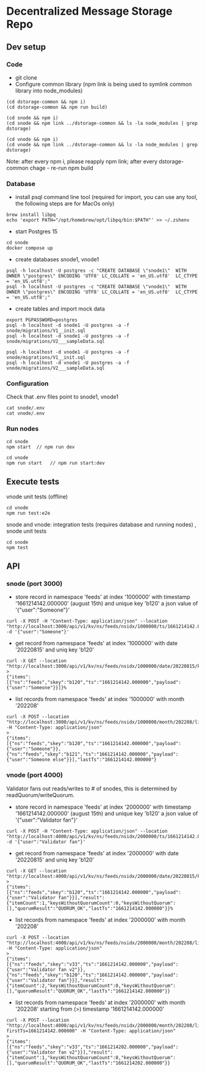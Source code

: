 # Decentralized Message Storage Repo


## Dev setup
### Code
- git clone
- Configure common library (npm link is being used to symlink common library into node_modules)

```
(cd dstorage-common && npm i)
(cd dstorage-common && npm run build) 

(cd snode && npm i)
(cd snode && npm link ../dstorage-common && ls -la node_modules | grep dstorage)

(cd vnode && npm i)
(cd vnode && npm link ../dstorage-common && ls -la node_modules | grep dstorage)
```
Note: after every npm i, please reapply npm link; after every dstorage-common chage - re-run npm build

### Database
- install psql command line tool (required for import, you can use any tool, the following steps are for MacOs only)
```
brew install libpq
echo 'export PATH="/opt/homebrew/opt/libpq/bin:$PATH"' >> ~/.zshenv
```
- start Postgres 15
```
cd snode
docker compose up
```
- create databases snode1, vnode1 
```
psql -h localhost -U postgres -c "CREATE DATABASE \"snode1\"  WITH OWNER \"postgres\" ENCODING 'UTF8' LC_COLLATE = 'en_US.utf8'  LC_CTYPE = 'en_US.utf8';" 
psql -h localhost -U postgres -c "CREATE DATABASE \"vnode1\"  WITH OWNER \"postgres\" ENCODING 'UTF8' LC_COLLATE = 'en_US.utf8'  LC_CTYPE = 'en_US.utf8';" 
```
- create tables and import mock data
```
export PGPASSWORD=postgres
psql -h localhost -d snode1 -U postgres -a -f snode/migrations/V1__init.sql
psql -h localhost -d snode1 -U postgres -a -f snode/migrations/V2___sampleData.sql

psql -h localhost -d vnode1 -U postgres -a -f vnode/migrations/V1__init.sql
psql -h localhost -d vnode1 -U postgres -a -f vnode/migrations/V2___sampleData.sql
```
### Configuration
Check that .env files point to snode1, vnode1
```
cat snode/.env
cat vnode/.env
```
### Run nodes
```
cd snode
npm start  // npm run dev

cd vnode
npm run start   // npm run start:dev
```
## Execute tests
vnode unit tests (offline)
```
cd vnode
npm run test:e2e
```
snode and vnode: integration tests (requires database and running nodes) , snode unit tests
```
cd snode
npm test
```


## API
### snode (port 3000)
- store record in namespace 'feeds' at index '1000000' with timestamp '1661214142.000000' (august 15th) and unique key 'b120' a json value of '{"user":"Someone"}'
```
curl -X POST -H "Content-Type: application/json" --location "http://localhost:3000/api/v1/kv/ns/feeds/nsidx/1000000/ts/1661214142.000000/key/b120" -d '{"user":"Someone"}'
```
- get record from namespace 'feeds' at index '1000000' with date '20220815' and uniq key 'b120'
```
curl -X GET --location "http://localhost:3000/api/v1/kv/ns/feeds/nsidx/1000000/date/20220815/key/b120"
>
{"items":[{"ns":"feeds","skey":"b120","ts":"1661214142.000000","payload":{"user":"Someone"}}]}%            
```
- list records from namespace 'feeds' at index '1000000' with month '202208'
```
curl -X POST --location "http://localhost:3000/api/v1/kv/ns/feeds/nsidx/1000000/month/202208/list" -H "Content-Type: application/json"
>
{"items":[{"ns":"feeds","skey":"b120","ts":"1661214142.000000","payload":{"user":"Someone"}},{"ns":"feeds","skey":"b121","ts":"1661214142.000000","payload":{"user":"Someone else"}}],"lastTs":"1661214142.000000"}
```
### vnode (port 4000)
Validator fans out reads/writes to # of snodes, this is determined by readQuorum/writeQuorum. 

- store record in namespace 'feeds' at index '2000000' with timestamp '1661214142.000000' (august 15th) and unique key 'b120' a json value of '{"user":"Validator fan"}'
```
curl -X POST -H "Content-Type: application/json" --location "http://localhost:4000/api/v1/kv/ns/feeds/nsidx/2000000/ts/1661214142.000000/key/b120" -d '{"user":"Validator fan"}'
```
- get record from namespace 'feeds' at index '2000000' with date '20220815' and uniq key 'b120'
```
curl -X GET --location "http://localhost:4000/api/v1/kv/ns/feeds/nsidx/2000000/date/20220815/key/b120"
>
{"items":[{"ns":"feeds","skey":"b120","ts":"1661214142.000000","payload":{"user":"Validator fan"}}],"result":{"itemCount":1,"keysWithoutQuorumCount":0,"keysWithoutQuorum":[],"quorumResult":"QUORUM_OK","lastTs":"1661214142.000000"}}% 
```
- list records from namespace 'feeds' at index '2000000' with month '202208'
```
curl -X POST --location "http://localhost:4000/api/v1/kv/ns/feeds/nsidx/2000000/month/202208/list" -H "Content-Type: application/json"                                          
>
{"items":[{"ns":"feeds","skey":"v33","ts":"1661214142.000000","payload":{"user":"Validator fan v2"}},{"ns":"feeds","skey":"b120","ts":"1661214142.000000","payload":{"user":"Validator fan"}}],"result":{"itemCount":2,"keysWithoutQuorumCount":0,"keysWithoutQuorum":[],"quorumResult":"QUORUM_OK","lastTs":"1661214142.000000"}}
```
- list records from namespace 'feeds' at index '2000000' with month '202208' starting from (>) timestamp '1661214142.000000'
```
curl -X POST --location "http://localhost:4000/api/v1/kv/ns/feeds/nsidx/2000000/month/202208/list?firstTs=1661214142.000000" -H "Content-Type: application/json"                                          
>
{"items":[{"ns":"feeds","skey":"v33","ts":"1661214202.000000","payload":{"user":"Validator fan v2"}}],"result":{"itemCount":1,"keysWithoutQuorumCount":0,"keysWithoutQuorum":[],"quorumResult":"QUORUM_OK","lastTs":"1661214202.000000"}}
```
